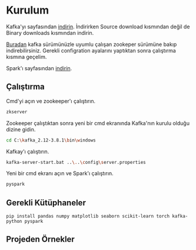# Kurulum

Kafka'yı sayfasından [indirin](https://kafka.apache.org/downloads). İndirirken Source download kısmından değil de Binary downloads kısmından indirin.

[Buradan](https://kafka.apache.org/documentation/#zkversion) kafka sürümünüzle uyumlu çalışan zookeper sürümüne bakıp indirebilirsiniz.
Gerekli configration ayalarını yaptıktan sonra çalıştırma kısmına geçelim.

Spark'ı sayfasından [indirin](https://www.apache.org/dyn/closer.lua/spark/spark-3.5.4/spark-3.5.4-bin-hadoop3.tgz).

## Çalıştırma

Cmd'yi açın ve zookeeper'ı çalıştırın.

```bash
zkserver
```
Zookeeper çalıştıktan sonra yeni bir cmd ekranında Kafka'nın kurulu olduğu dizine gidin.
```bash
cd C:\kafka_2.12-3.8.1\bin\windows
```
Kafkay'ı çalıştırın.
```bash
kafka-server-start.bat ..\..\config\server.properties
```

Yeni bir cmd ekranı açın ve Spark'ı çalıştırın.
```bash
pyspark
```
## Gerekli Kütüphaneler

```
pip install pandas numpy matplotlib seaborn scikit-learn torch kafka-python pyspark
```

## Projeden Örnekler
